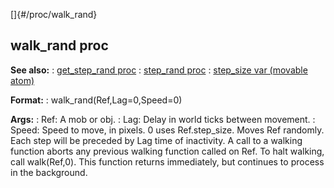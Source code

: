 []{#/proc/walk_rand}
  ## walk_rand proc
  **See also:**
  :   [get_step_rand proc](ref/proc/get_step_rand)
  :   [step_rand proc](ref/proc/step_rand)
  :   [step_size var (movable atom)](ref/atom/movable/var/step_size)
  <!-- -->
  **Format:**
  :   walk_rand(Ref,Lag=0,Speed=0)
  <!-- -->
  **Args:**
  :   Ref: A mob or obj.
  :   Lag: Delay in world ticks between movement.
  :   Speed: Speed to move, in pixels. 0 uses Ref.step_size.
  Moves Ref randomly. Each step will be preceded by Lag time of
  inactivity.
  A call to a walking function aborts any previous walking function called
  on Ref. To halt walking, call walk(Ref,0).
  This function returns immediately, but continues to process in the
  background.